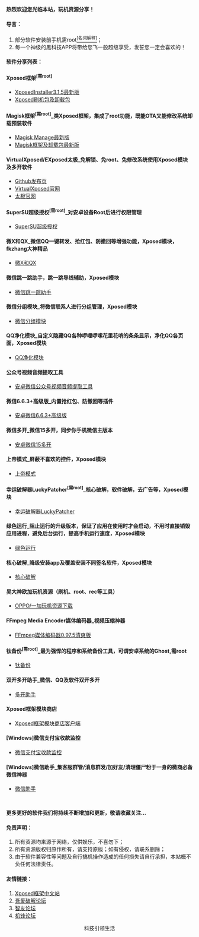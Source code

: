 <p><strong>热烈欢迎您光临本站，玩机资源分享！</strong> </p>

<h4 id="导言">导言：</h4>
<ol>
  <li>部分软件安装前手机需root<a href="https://baike.baidu.com/item/root/73226"><sup>[名词解释]</sup></a>；</li>
  <li>每一个神级的黑科技APP将带给您飞一般超级享受，发誓您一定会喜欢的！</li>
</ol>

<h4 id="软件分享列表">软件分享列表：</h4>

<h4 id="Xposed框架">Xposed框架<sup>[需root]</sup></h4>
<ul>
  <li><a href="https://forum.xda-developers.com/showthread.php?t=3034811">XposedInstaller3.1.5最新版</a></li>
  <li><a href="https://dl-xda.xposed.info/framework/">Xposed刷机包及卸载包</a></li>
</ul>

<h4 id="Magisk框架">Magisk框架<sup>[需root]</sup>_类Xposed框架，集成了root功能，既能OTA又能修改系统卸载预装软件</h4>
<ul>
  <li><a href="https://www.coolapk.com/apk/com.topjohnwu.magisk">Magisk Manage最新版</a></li>
  <li><a href="https://forum.xda-developers.com/apps/magisk/official-magisk-v7-universal-systemless-t3473445">Magisk框架及卸载包最新版</a></li>  
</ul>

<h4 id="VirtualXposed">VirtualXposed/EXposed太极_免解锁、免root、免修改系统使用Xposed模块及多开软件</h4>
<ul>
  <li><a href="https://github.com/android-hacker/VirtualXposed/releases">Github发布页</a></li>
  <li><a href="http://vxposed.com/">VirtualXposed官网</a></li>
  <li><a href="https://taichi.cool/README_CN.html">太极官网</a></li>
</ul>

<h4 id="supersu">SuperSU超级授权<sup>[需root]</sup>_对安卓设备Root后进行权限管理</h4>
<ul>
  <li><a href="http://www.supersu.com/download">SuperSU超级授权</a></li>
</ul>

<h4 id="WXQX">微X和QX_微信QQ一键转发、抢红包、防撤回等增强功能，Xposed模块，fkzhang大神精品</h4>
<ul>
  <li><a href="https://pan.baidu.com/s/1Ey3xkq8vmjCmTJWvhjJIDQ#list/path=%2Freleases%2Fapk&parentPath=%2Freleases">微X和QX</a></li>
</ul>

<h4 id="微信跳一跳助手">微信跳一跳助手，跳一跳导线辅助，Xposed模块</h4>
<ul>
  <li><a href="https://pan.baidu.com/s/1im3w-f1ETkkst-HvIWq5vg">微信跳一跳助手</a></li>
</ul>

<h4 id="微信分组模块">微信分组模块_将微信联系人进行分组管理，Xposed模块</h4>
<ul>
  <li><a href="https://www.coolapk.com/apk/site.cyningxu.grouphelper">微信分组模块</a></li>
</ul>

<h4 id="QQ净化">QQ净化模块_自定义隐藏QQ各种啰哩啰嗦花里花哨的条条显示，净化QQ各页面，Xposed模块</h4>
<ul>
  <li><a href="https://github.com/zpp0196/QQPurify/releases">QQ净化模块</a></li>
</ul>

<h4 id="公众号视频音频提取工具">公众号视频音频提取工具</h4>
<ul>
  <li><a href="https://pan.baidu.com/s/1jJO3bR9nFPXXOx4gr-uvhQ">安卓微信公众号视频音频提取工具</a></li>
</ul>

<h4 id="安卓微信6.6.3">微信6.6.3+高级版_内置抢红包、防撤回等插件</h4>
<ul>
  <li><a href="https://pan.baidu.com/s/1c2hcJOs">安卓微信6.6.3+高级版</a></li>
</ul>

<h4 id="微信多开">微信多开_微信15多开，同步你手机微信主版本</h4>
<ul>
  <li><a href="https://pan.baidu.com/s/1lxhu-8gslgwpSRAeCIkXEQ">安卓微信15多开</a></li>
</ul>

<h4 id="上帝模式">上帝模式_屏蔽不喜欢的控件，Xposed模块</h4>
<ul>
  <li><a href="https://www.coolapk.com/apk/com.viewblocker.jrsen">上帝模式</a></li>
</ul>

<h4 id="幸运破解器">幸运破解器LuckyPatcher<sup>[需root]</sup>_核心破解，软件破解，去广告等，Xposed模块</h4>
<ul>
  <li><a href="https://pan.baidu.com/s/1oAgMQwE">幸运破解器LuckyPatcher</a></li>
</ul>

<h4 id="绿色运行">绿色运行_阻止运行的升级版本，保证了应用在使用时才会启动，不用时直接销毁应用进程，避免后台运行，提高手机运行速度，Xposed模块</h4>
<ul>
  <li><a href="https://pan.baidu.com/s/1kx8uSNjU0SJZtQwF3CmSbw">绿色运行</a></li>
</ul>

<h4 id="核心破解">核心破解_降级安装app及覆盖安装不同签名软件，Xposed模块</h4>
<ul>
  <li><a href="https://www.coolapk.com/apk/com.coderstory.toolkit">核心破解</a></li>
</ul>

<h4 id="欧加资源">吴大神欧加玩机资源（刷机、root、rec等工具）</h4>
<ul>
  <li><a href="http://wuxianlin.com/">OPPO/一加玩机资源下载</a></li>
</ul>

<h4 id="FFmpeg媒体编码器">FFmpeg Media Encoder媒体编码器_视频压缩神器</h4>
<ul>
  <li><a href="https://pan.baidu.com/s/1ggigJpp">FFmpeg媒体编码器0.97.5清爽版</a></li>
</ul>

<h4 id="钛备份">钛备份<sup>[需root]</sup>_最为强悍的程序和系统备份工具，可谓安卓系统的Ghost,需root</h4>
<ul>
  <li><a href="https://pan.baidu.com/s/16bm3gRnEKOuMxdC7sf4ZXw">钛备份</a></li>
</ul>

<h4 id="双开助手">双开多开助手_微信、QQ及软件双开多开</h4>
<ul>
  <li><a href="https://pan.baidu.com/s/1hr6ZMeC">多开助手</a></li>
</ul>

<h4 id="X商店">Xposed框架模块商店</h4>
<ul>
  <li><a href="https://pan.baidu.com/s/1ZUbC073O3WTLohHODB2Ynw">Xposed框架模块商店客户端</a></li>
</ul>

<h4 id="微信助手">[Windows]微信支付宝收款监控</h4>
<ul>
  <li><a href="https://pan.baidu.com/s/1QGyI00bVJQx01AqM2p-jYw">微信支付宝收款监控</a></li>
</ul>

<h4 id="微信助手">[Windows]微信助手_集客服群管/消息群发/加好友/清理僵尸粉于一身的微商必备微信神器</h4>
<ul>
  <li><a href="https://pan.baidu.com/s/1UpljD01d12K8EanSZOewtA">微信助手</a></li>
</ul>

<br>
<p><strong>更多更好的软件我们将持续不断增加和更新，敬请收藏关注...</strong> </p>

<h4 id="免责声明">免责声明：</h4>
<ol>
  <li>所有资源均来源于网络，仅供娱乐，不喜勿下；</li>
  <li>所有资源版权归原作所有，请支持原版；如有侵权，请联系删除；</li>
  <li>由于软件兼容性等问题及自行搞机操作造成的任何损失请自行承担，本站概不负任何法律责任。</li>
</ol>

<h4 id="友情链接">友情链接：</h4>
<ol>
  <li><a href="http://xposed.appkg.com/">Xposed框架中文站</a></li>
  <li><a href="http://www.52pojie.cn">吾爱破解论坛</a></li>
  <li><a href="http://bbs.zhiyoo.com">智友论坛</a></li>
  <li><a href="http://bbs.gfan.com">机锋论坛</a></li>
</ol>

<div align="center">科技引领生活 
</div>
